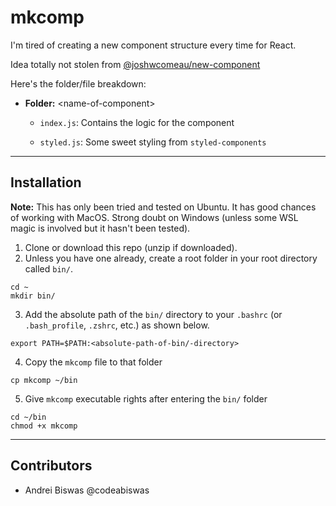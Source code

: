 # mkcomp
I'm tired of creating a new component structure every time for React.

Idea totally not stolen from [@joshwcomeau/new-component](https://github.com/joshwcomeau/new-component)

Here's the folder/file breakdown:
* **Folder:** \<name-of-component\>

    - `index.js`: Contains the logic for the component

    - `styled.js`: Some sweet styling from `styled-components`

---

## Installation

**Note:** This has only been tried and tested on Ubuntu. It has good chances of working with MacOS. Strong doubt on Windows (unless some WSL magic is involved but it hasn't been tested).

1. Clone or download this repo (unzip if downloaded).
2. Unless you have one already, create a root folder in your root directory called `bin/`.
```[bash]
cd ~
mkdir bin/
```
3. Add the absolute path of the `bin/` directory to your `.bashrc` (or `.bash_profile`, `.zshrc`, etc.) as shown below.
```[bash]
export PATH=$PATH:<absolute-path-of-bin/-directory>
```
4. Copy the `mkcomp` file to that folder
```[bash]
cp mkcomp ~/bin
```
5. Give `mkcomp` executable rights after entering the `bin/` folder
```[bash]
cd ~/bin
chmod +x mkcomp
```

---

## Contributors
* Andrei Biswas @codeabiswas

